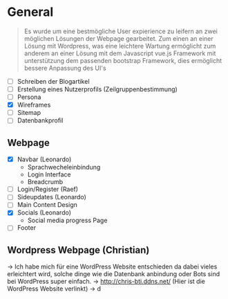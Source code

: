 # General

> Es wurde um eine bestmögliche User expierience zu leifern an zwei möglichen Lösungen der Webpage gearbeitet. Zum einen an einer Lösung mit Wordpress, was eine leichtere Wartung ermöglicht zum anderem an einer Lösung mit dem Javascript vue.js Framework mit unterstützung dem passenden bootstrap Framework, dies ermöglicht bessere Anpassung des UI's

- [ ] Schreiben der Blogartikel 
- [ ] Erstellung eines Nutzerprofils (Zeilgruppenbestimmung)
- [ ] Persona
- [x] Wireframes 
- [ ] Sitemap
- [ ] Datenbankprofil

## Webpage
 - [x] Navbar (Leonardo)
   - Sprachwecheleinbindung
   - Login Interface
   - Breadcrumb
 - [ ] Login/Register (Raef)
 - [ ] Sideupdates (Leonardo)
 - [ ] Main Content Design
 - [x] Socials (Leonardo)
   - Social media progress Page
 - [ ] Footer
 
## Wordpress Webpage (Christian)
 -> Ich habe mich für eine WordPress Website entschieden da dabei vieles erleichtert wird, solche dinge wie die Datenbank anbindung oder Bots sind bei WordPress super einfach.
 -> http://chris-bti.ddns.net/ (Hier ist die WordPress Website verlinkt)
 -> d
